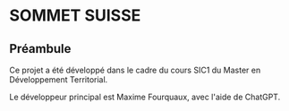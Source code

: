 # SOMMET SUISSE

## Préambule
Ce projet a été développé dans le cadre du cours SIC1 du Master en Développement Territorial.

Le développeur principal est Maxime Fourquaux, avec l'aide de ChatGPT.
